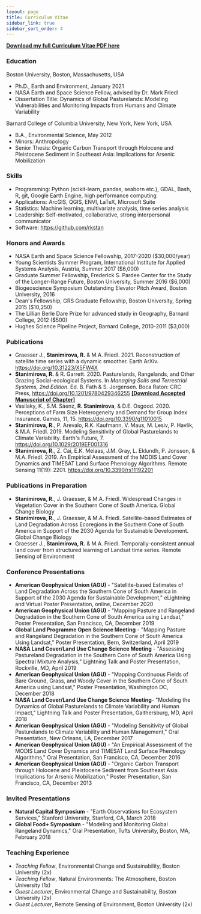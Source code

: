 ```yaml
---
layout: page
title: Curriculum Vitae
sidebar_link: true
sidebar_sort_order: 4
---
```


<a href="../images/Stanimirova_CV.pdf"><b>Download my full Curriculum Vitae PDF here</b></a> <br>

### Education
Boston University, Boston, Massachusetts, USA
* Ph.D., Earth and Environment, January 2021
* NASA Earth and Space Science Fellow, advised by Dr. Mark Friedl
* Dissertation Title: Dynamics of Global Pasturelands: Modeling Vulnerabilities and Monitoring Impacts from Humans and Climate Variability

Barnard College of Columbia University, New York, New York, USA
* B.A., Environmental Science,  May 2012
* Minors: Anthropology
* Senior Thesis: Organic Carbon Transport through Holocene and Pleistocene  Sediment in Southeast Asia: Implications for Arsenic Mobilization

### Skills 
* Programming: Python (scikit-learn, pandas, seaborn etc.), GDAL, Bash, R, git, Google Earth Engine, high performance computing
* Applications: ArcGIS, QGIS, ENVI, LaTeX, Microsoft Suite
* Statistics: Machine learning, multivariate analysis, time series analysis
* Leadership: Self-motivated, collaborative, strong interpersonal communicator 
* Software: <a href="https://github.com/rkstan">https://github.com/rkstan</a>

### Honors and Awards
* NASA Earth and Space Science Fellowship, 2017-2020 ($30,000/year)
* Young Scientists Summer Program, International Institute for Applied Systems Analysis, Austria, Summer 2017 ($6,000)
* Graduate Summer Fellowship, Frederick S. Pardee Center for the Study of the Longer-Range Future, Boston University, Summer 2016 ($6,000)
* Biogeoscience Symposium Outstanding Elevator Pitch Award, Boston University, 2016
* Dean's Fellowship, GRS Graduate Fellowship, Boston University, Spring 2015 ($10,250)
* The Lillian Berle Dare Prize for advanced study in Geography, Barnard College, 2012 ($500)
* Hughes Science Pipeline Project, Barnard College, 2010-2011 ($3,000)

### Publications
* Graesser J., **Stanimirova, R.** & M.A. Friedl. 2021. Reconstruction of satellite time series with a dynamic smoother. Earth ArXiv. <a href="https://doi.org/10.31223/X5FW4X">https://doi.org/10.31223/X5FW4X</a>
* **Stanimirova, R.** & R. Garrett. 2020. Pasturelands, Rangelands, and Other Grazing Social-ecological Systems. In <i>Managing Soils and Terrestrial Systems, 2nd Edition</i>. Ed. B. Fath & S. Jorgensen. Boca Raton: CRC Press, <a href="https://doi.org/10.1201/9780429346255">https://doi.org/10.1201/9780429346255</a>
<a href="../images/Stanimirova_Garrett_Grazing_systems_handbook_chapter.pdf"><b>[Download Accepted Manuscript of Chapter]</b></a> <br>
* Vasilaky, K., S.M. Sáenz, **R. Stanimirova**, & D.E. Osgood. 2020. Perceptions of Farm Size Heterogeneity and Demand for Group Index Insurance. Games, 11, 15. <a href="https://doi.org/10.3390/g11010015">https://doi.org/10.3390/g11010015</a>
* **Stanimirova, R.**, P. Arevalo, R.K. Kaufmann, V. Maus, M. Lesiv, P. Havlik, & M.A. Friedl. 2019. Modeling Sensitivity of Global Pasturelands to Climate Variability. Earth's Future, 7. 
<a href="https://doi.org/10.1029/2019EF001316">https://doi.org/10.1029/2019EF001316</a>
* **Stanimirova, R.**, Z. Cai, E.K. Melaas, J.M. Gray, L. Eklundh, P. Jonsson, & M.A. Friedl. 2019. An Empirical Assessment of the MODIS Land Cover Dynamics and TIMESAT Land Surface Phenology Algorithms. Remote Sensing 11(19): 2201. <a href="https://doi.org/10.3390/rs11192201">https://doi.org/10.3390/rs11192201</a>


### Publications in Preparation
* **Stanimirova, R.**, J. Graesser, & M.A. Friedl. Widespread Changes in Vegetation Cover in the Southern Cone of South America. Global Change Biology
* **Stanimirova, R.**, J. Graesser, & M.A. Friedl. Satellite-based Estimates of Land Degradation Across Ecoregions in the Southern Cone of South America in Support of the 2030 Agenda for Sustainable Development. Global Change Biology
* Graesser J., **Stanimirova, R.** & M.A. Friedl. Temporally-consistent annual land cover from structured learning of Landsat time series. Remote Sensing of Environment

### Conference Presentations
* **American Geophysical Union (AGU)** - "Satellite-based Estimates of Land Degradation Across the Southern Cone of South America in Support of the 2030 Agenda for Sustainable Development," eLightning and Virtual Poster Presentation, online, December 2020
* **American Geophysical Union (AGU)** - "Mapping Pasture and Rangeland Degradation in the Southern Cone of South America using Landsat," Poster Presentation, San Francisco, CA, December 2019
* **Global Land Programme Open Science Meeting** - "Mapping Pasture and Rangeland Degradation in the Southern Cone of South America Using Landsat," Poster Presentation, Bern, Switzerland, April 2019
* **NASA Land Cover/Land Use Change Science Meeting** - "Assessing Pastureland Degradation in the Southern Cone of South America Using Spectral Mixture Analysis," Lightning Talk and Poster Presentation, Rockville, MD, April 2019
* **American Geophysical Union (AGU)** - "Mapping Continuous Fields of Bare Ground, Grass, and Woody Cover in the Southern Cone of South America using Landsat," Poster Presentation, Washington DC, December 2018
* **NASA Land Cover/Land Use Change Science Meeting**- "Modeling the Dynamics of Global Pasturelands to Climate Variability and Human Impact," Lightning Talk and Poster Presentation, Gaithersburg, MD, April 2018
* **American Geophysical Union (AGU)** - "Modeling Sensitivity of Global Pasturelands to Climate Variability and Human Management," Oral Presentation, New Orleans, LA, December 2017
* **American Geophysical Union (AGU)** - "An Empirical Assessment of the MODIS Land Cover Dynamics and TIMESAT Land Surface Phenology Algorithms," Oral Presentation, San Francisco, CA, December 2016
* **American Geophysical Union (AGU)** - "Organic Carbon Transport through Holocene and Pleistocene Sediment from Southeast Asia: Implications for Arsenic Mobilization," Poster Presentation, San Francisco, CA, December 2013

### Invited Presentations
* **Natural Capital Symposium** - "Earth Observations for Ecosystem Services," Stanford University, Stanford, CA, March 2018
* **Global Food+ Symposium** - "Modeling and Monitoring Global Rangeland Dynamics," Oral Presentation, Tufts University, Boston, MA, February 2018

### Teaching Experience
* *Teaching Fellow*, Environmental Change and Sustainability, Boston University (2x)
* *Teaching Fellow*, Natural Environments: The Atmosphere, Boston University (1x)
* *Guest Lecturer*, Environmental Change and Sustainability, Boston University (2x)
* *Guest Lecturer*, Remote Sensing of Environment, Boston University (2x) 


